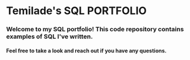 # Temilade's SQL PORTFOLIO
### Welcome to my SQL portfolio! This code repository contains examples of SQL I've written. 
####  Feel free to take a look and reach out if you have any questions.
